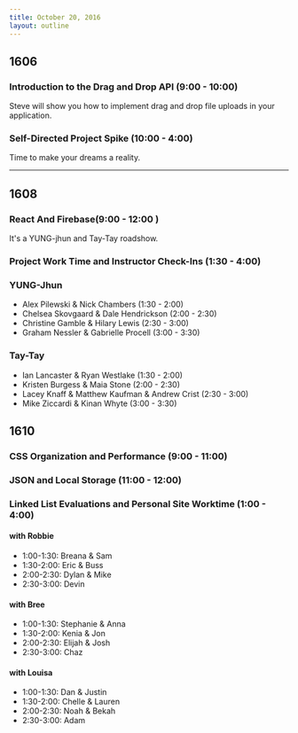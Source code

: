 ```yaml
---
title: October 20, 2016
layout: outline
---
```


## 1606

### Introduction to the Drag and Drop API (9:00 - 10:00)

Steve will show you how to implement drag and drop file uploads in your application.

### Self-Directed Project Spike (10:00 - 4:00)

Time to make your dreams a reality.

***

## 1608

### React And Firebase(9:00 - 12:00 )

It's a YUNG-jhun and Tay-Tay roadshow.

### Project Work Time and Instructor Check-Ins (1:30 - 4:00)

### YUNG-Jhun

* Alex Pilewski & Nick Chambers (1:30 - 2:00)
* Chelsea Skovgaard & Dale Hendrickson (2:00 - 2:30)
* Christine Gamble & Hilary Lewis (2:30 - 3:00)
* Graham Nessler & Gabrielle Procell (3:00 - 3:30)

### Tay-Tay

* Ian Lancaster & Ryan Westlake (1:30 - 2:00)
* Kristen Burgess & Maia Stone (2:00 - 2:30)
* Lacey Knaff & Matthew Kaufman & Andrew Crist (2:30 - 3:00)
* Mike Ziccardi & Kinan Whyte (3:00 - 3:30)

## 1610

### CSS Organization and Performance (9:00 - 11:00)

### JSON and Local Storage (11:00 - 12:00)

### Linked List Evaluations and Personal Site Worktime (1:00 - 4:00)

#### with Robbie
- 1:00-1:30: Breana & Sam
- 1:30-2:00: Eric & Buss
- 2:00-2:30: Dylan & Mike
- 2:30-3:00: Devin

#### with Bree
- 1:00-1:30: Stephanie & Anna
- 1:30-2:00: Kenia & Jon
- 2:00-2:30: Elijah & Josh
- 2:30-3:00: Chaz

#### with Louisa
- 1:00-1:30: Dan & Justin
- 1:30-2:00: Chelle & Lauren
- 2:00-2:30: Noah & Bekah
- 2:30-3:00: Adam

